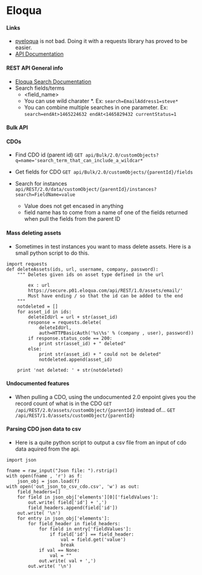 # Eloqua



#### Links
* [pyeloqua](https://github.com/colemanja91/pyeloqua) is not bad. Doing it with a requests library has proved to be easier. 
* [API Documentation](http://docs.oracle.com/cloud/latest/marketingcs_gs/OMCAC/)


#### REST API General info
* [Eloqua Search Documentation](https://docs.oracle.com/cloud/latest/marketingcs_gs/OMCAB/Developers/RESTAPI/Tutorials/search_parameter.htm?cshid=SearchParam)
* Search fields/terms
	* <field_name><operation><value>
	* You can use wild charater *. Ex: `search=EmailAddress1=steve*`
	* You can combine multiple searches in one parameter. Ex: `search=endAt>1465224632 endAt<1465829432 currentStatus=1`

#### Bulk API

#### CDOs 
* Find CDO id (parent id)
`GET api/Bulk/2.0/customObjects?q=name='search_term_that_can_include_a_wildcar*`

* Get fields for CDO
`GET api/Bulk/2.0/customObjects/{parentId}/fields`

* Search for instances 
`api/REST/2.0/data/customObject/{parentId}/instances?search=FieldName=value`
	* Value does not get encased in anything
	* field name has to come from a name of one of the fields returned when pull the fields from the parent ID

#### Mass deleting assets
* Sometimes in test instances you want to mass delete assets. Here is a small python script to do this.
```
import requests
def deleteAssets(ids, url, username, company, password):
	""" Deletes given ids on asset type defined in the url

		ex : url
		https://secure.p01.eloqua.com/api/REST/1.0/assets/email/'
		Must have ending / so that the id can be added to the end
	"""
	notdeleted = []
	for asset_id in ids:
		deleteIdUrl = url + str(asset_id)
		response = requests.delete(
			deleteIdUrl, 
			auth=HTTPBasicAuth('%s\%s' % (company , user), password))
		if response.status_code == 200:
			print str(asset_id) + " deleted"
		else:
			print str(asset_id) + " could not be deleted"
			notdeleted.append(asset_id)

	print 'not deleted: ' + str(notdeleted)

```


#### Undocumented features

 * When pulling a CDO, using the undocumented 2.0 enpoint gives you the record count of what is in the CDO 
 `GET /api/REST/2.0/assets/customObject/{parentId}`
 instead of...
 `GET /api/REST/1.0/assets/customObject/{parentId}`



#### Parsing CDO json data to csv 
* Here is a quite python script to output a csv file from an input of cdo data aquired from the api. 

```
import json 

fname = raw_input("Json file: ").rstrip()
with open(fname , 'r') as f:
	json_obj = json.load(f)
with open('out_json_to_csv_cdo.csv', 'w') as out:
	field_headers=[]
	for field in json_obj['elements'][0]['fieldValues']:
		out.write( field['id'] + ',')
		field_headers.append(field['id'])
	out.write( '\n')
	for entry in json_obj['elements']:
		for field_header in field_headers:
			for field in entry['fieldValues']:
				if field['id'] == field_header:
					val = field.get('value')
					break
			if val == None:
				val = ""
			out.write( val + ',')
		out.write( '\n')
```
